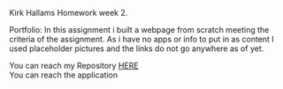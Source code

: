 Kirk Hallams Homework week 2.

Portfolio: In this assignment i built a webpage from scratch meeting the criteria of the assignment. As i have no apps or info to put in as content I used placeholder pictures and the links do not go anywhere as of yet.

You can reach my Repository <a href="https://kirkh43064.github.io/kirksPortfolioRepo/">HERE</a><br />
You can reach the application <a href="https://kirkh43064.github.io/kirksPortfolioRepo/portfolio.html" target="_blank"></a>